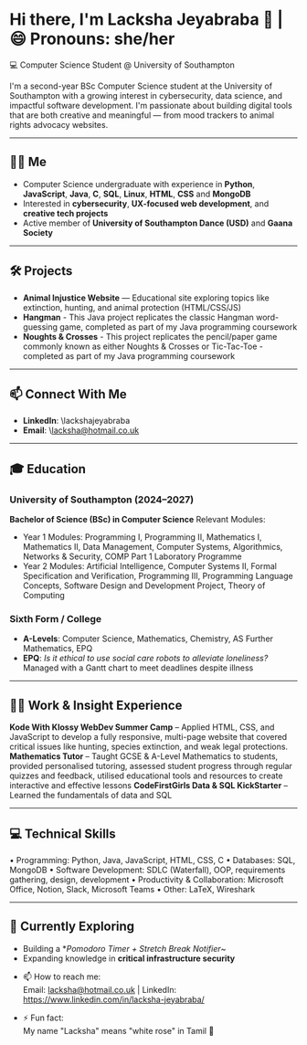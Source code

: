 # Hi there, I'm Lacksha Jeyabraba 👋 | 😄 Pronouns: she/her
💻 Computer Science Student @ University of Southampton

I'm a second-year BSc Computer Science student at the University of Southampton with a growing interest in cybersecurity, data science, and impactful software development. I'm passionate about building digital tools that are both creative and meaningful — from mood trackers to animal rights advocacy websites.

---

## 👩‍💻 Me
* Computer Science undergraduate with experience in **Python**, **JavaScript**, **Java**, **C**, **SQL**, **Linux**, **HTML**, **CSS** and **MongoDB**
* Interested in **cybersecurity**, **UX-focused web development**, and **creative tech projects**
* Active member of **University of Southampton Dance (USD)** and **Gaana Society**

---

## 🛠️ Projects

* **Animal Injustice Website** — Educational site exploring topics like extinction, hunting, and animal protection (HTML/CSS/JS)
* **Hangman** - This Java project replicates the classic Hangman word-guessing game, completed as part of my Java programming coursework
* **Noughts & Crosses** - This project replicates the pencil/paper game commonly known as either Noughts & Crosses or Tic-Tac-Toe - completed as part of my Java programming coursework

---

## 📫 Connect With Me

* **LinkedIn**: \lackshajeyabraba
* **Email**: \lacksha@hotmail.co.uk

---

## 🎓 Education

### University of Southampton (2024–2027)

**Bachelor of Science (BSc) in Computer Science**
Relevant Modules:

* Year 1 Modules: Programming I, Programming II, Mathematics I, Mathematics II, Data Management, Computer Systems, Algorithmics, Networks & Security, COMP Part 1 Laboratory Programme
* Year 2 Modules: Artificial Intelligence, Computer Systems II, Formal Specification and Verification, Programming III, Programming Language Concepts, Software Design and Development Project, Theory of Computing

### Sixth Form / College

* **A-Levels**: Computer Science, Mathematics, Chemistry, AS Further Mathematics, EPQ
* **EPQ**: *Is it ethical to use social care robots to alleviate loneliness?*
  Managed with a Gantt chart to meet deadlines despite illness

---

## 🧑‍💼 Work & Insight Experience

**Kode With Klossy WebDev Summer Camp** – Applied HTML, CSS, and JavaScript to develop a fully responsive, multi-page website that covered critical issues like hunting, species extinction, and weak legal protections.
**Mathematics Tutor** – Taught GCSE & A-Level Mathematics to students, provided personalised tutoring, assessed student progress through regular quizzes and feedback, utilised educational tools and resources to create interactive and effective lessons
**CodeFirstGirls Data & SQL KickStarter** – Learned the fundamentals of data and SQL

---

## 💻 Technical Skills
• Programming: Python, Java, JavaScript, HTML, CSS, C
• Databases: SQL, MongoDB
• Software Development: SDLC (Waterfall), OOP, requirements gathering, design, development
• Productivity & Collaboration: Microsoft Office, Notion, Slack, Microsoft Teams
• Other: LaTeX, Wireshark

---

## 🌱 Currently Exploring

* Building a **Pomodoro Timer + Stretch Break Notifier*~
* Expanding knowledge in **critical infrastructure security**


- 📫 How to reach me:  
  Email: lacksha@hotmail.co.uk | LinkedIn: https://www.linkedin.com/in/lacksha-jeyabraba/
  
- ⚡ Fun fact:  
  My name "Lacksha" means "white rose" in Tamil 🌹
